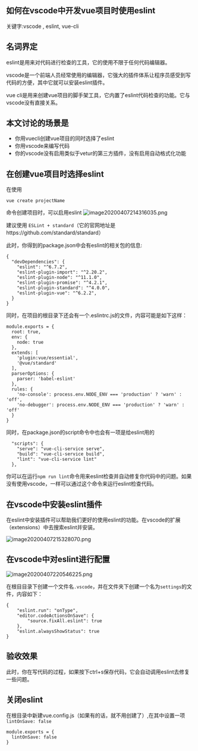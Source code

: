 ## 如何在vscode中开发vue项目时使用eslint

关键字:vscode , eslint, vue-cli

## 名词界定

eslint是用来对代码进行检查的工具，它的使用不限于任何代码编辑器。

vscode是一个前端人员经常使用的编辑器，它强大的插件体系让程序员感受到写代码的方便，其中它就可以安装eslint插件。

vue cli是用来创建vue项目的脚手架工具，它内置了eslint代码检查的功能。它与vscode没有直接关系。

## 本文讨论的场景是

- 你用vuecli创建vue项目的同时选择了eslint
- 你用vscode来编写代码
- 你的vscode没有启用类似于vetur的第三方插件，没有启用自动格式化功能

## 在创建vue项目时选择eslint

在使用

```
vue create projectName
```

命令创建项目时，可以启用eslint
![image20200407214316035.png](F:\前端的学习\就业班,移动端的学习\vue的使用\1586268602731-image-20200407214316035.png)

建议使用 `ESLint + standard`（它的官网地址是https://github.com/standard/standard）

此时，你得到的package.json中会有eslint的相关包的信息:

```
{
  "devDependencies": {
    "eslint": "^6.7.2",
    "eslint-plugin-import": "^2.20.2",
    "eslint-plugin-node": "^11.1.0",
    "eslint-plugin-promise": "^4.2.1",
    "eslint-plugin-standard": "^4.0.0",
    "eslint-plugin-vue": "^6.2.2",
  }
}
```

同时，在项目的根目录下还会有一个.eslintrc.js的文件，内容可能是如下这样：

```
module.exports = {
  root: true,
  env: {
    node: true
  },
  extends: [
    'plugin:vue/essential',
    '@vue/standard'
  ],
  parserOptions: {
    parser: 'babel-eslint'
  },
  rules: {
    'no-console': process.env.NODE_ENV === 'production' ? 'warn' : 'off',
    'no-debugger': process.env.NODE_ENV === 'production' ? 'warn' : 'off'
  }
}
```

同时，在package.json的script命令中也会有一项是给eslint用的

```
  "scripts": {
    "serve": "vue-cli-service serve",
    "build": "vue-cli-service build",
    "lint": "vue-cli-service lint"
  },
```

你可以在运行`npm run lint`命令用来eslint检查并自动修复你代码中的问题。如果没有使用vscode，一样可以通过这个命令来运行eslint检查代码。

## 在vscode中安装eslint插件

在eslint中安装插件可以帮助我们更好的使用eslint的功能。在vscode的扩展（extensions）中去搜索eslint并安装。

![image20200407215328070.png](F:\前端的学习\就业班,移动端的学习\vue的使用\1586268683142-image-20200407215328070.png)

## 在vscode中对eslint进行配置

![image20200407220546225.png](F:\前端的学习\就业班,移动端的学习\vue的使用\3)

在根目目录下创建一个文件名`.vscode`，并在文件夹下创建一个名为`settings`的文件，内容如下：

```
{
    "eslint.run": "onType",
    "editor.codeActionsOnSave": {
        "source.fixAll.eslint": true
    },
    "eslint.alwaysShowStatus": true
}
```

## 验收效果

此时，你在写代码的过程，如果按下ctrl+s保存代码，它会自动调用eslint去修复一些问题。

## 关闭eslint

在根目录中新建vue.config.js（如果有的话，就不用创建了）,在其中设置一项`lintOnSave: false`

```
module.exports = {
  lintOnSave: false
}
```